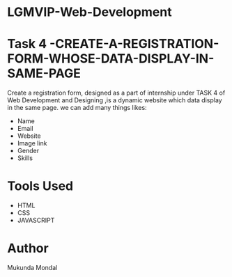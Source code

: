 # LGMVIP-Web-Development

# Task 4 -CREATE-A-REGISTRATION-FORM-WHOSE-DATA-DISPLAY-IN-SAME-PAGE

Create a registration form, designed as a part of internship under TASK 4 of Web Development and Designing ,is a dynamic website which data display in the same page.
we can add many things likes:

* Name
* Email
* Website
* Image link
* Gender
* Skills

# Tools Used

* HTML
* CSS
* JAVASCRIPT

# Author

Mukunda Mondal